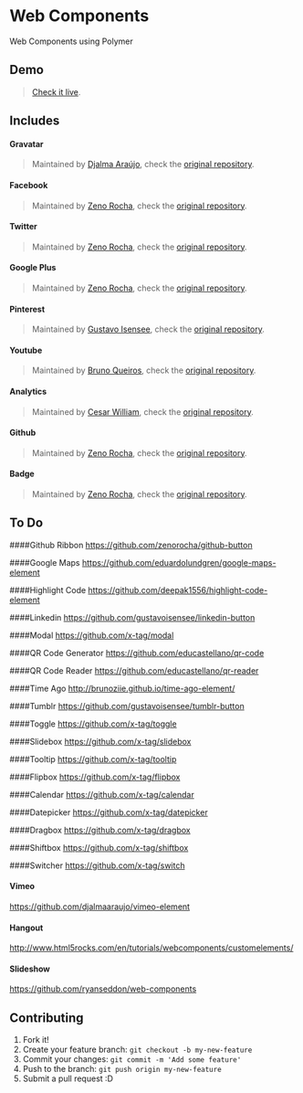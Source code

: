 # Web Components
Web Components using Polymer


## Demo
> [Check it live](http://wallaceerick.github.io/web-components/).

## Includes
 
#### Gravatar
> Maintained by [Djalma Araújo](https://github.com/djalmaaraujo), check the  [original repository](https://github.com/djalmaaraujo/gravatar-element).

#### Facebook  
> Maintained by [Zeno Rocha](https://github.com/zenorocha), check the  [original repository](https://github.com/zenorocha/facebook-element).

#### Twitter
> Maintained by [Zeno Rocha](https://github.com/zenorocha), check the  [original repository](https://github.com/zenorocha/twitter-element).

#### Google Plus 
> Maintained by [Zeno Rocha](https://github.com/zenorocha), check the  [original repository](https://github.com/zenorocha/gplus-element).

#### Pinterest
> Maintained by [Gustavo Isensee](https://github.com/gustavoisensee), check the  [original repository](https://github.com/gustavoisensee/pinterest-element).

#### Youtube
> Maintained by [Bruno Queiros](https://github.com/brunoqueiros), check the  [original repository](https://github.com/brunoqueiros/youtube-element).

#### Analytics
> Maintained by [Cesar William](https://github.com/cesarwbr), check the  [original repository](https://github.com/cesarwbr/google-analytics-element).

#### Github
> Maintained by [Zeno Rocha](https://github.com/zenorocha), check the  [original repository](https://github.com/zenorocha/github-button). 

#### Badge
> Maintained by [Zeno Rocha](https://github.com/zenorocha), check the  [original repository](https://github.com/zenorocha/version-badge).


## To Do

####Github Ribbon
https://github.com/zenorocha/github-button

####Google Maps
https://github.com/eduardolundgren/google-maps-element

####Highlight Code
https://github.com/deepak1556/highlight-code-element

####Linkedin
https://github.com/gustavoisensee/linkedin-button

####Modal
https://github.com/x-tag/modal

####QR Code Generator
https://github.com/educastellano/qr-code

####QR Code Reader
https://github.com/educastellano/qr-reader

####Time Ago
http://brunoziie.github.io/time-ago-element/

####Tumblr
https://github.com/gustavoisensee/tumblr-button

####Toggle
https://github.com/x-tag/toggle

####Slidebox
https://github.com/x-tag/slidebox

####Tooltip
https://github.com/x-tag/tooltip

####Flipbox
https://github.com/x-tag/flipbox

####Calendar
https://github.com/x-tag/calendar

####Datepicker
https://github.com/x-tag/datepicker

####Dragbox
https://github.com/x-tag/dragbox

####Shiftbox
https://github.com/x-tag/shiftbox

####Switcher
https://github.com/x-tag/switch

#### Vimeo
https://github.com/djalmaaraujo/vimeo-element
 
#### Hangout
http://www.html5rocks.com/en/tutorials/webcomponents/customelements/

#### Slideshow
https://github.com/ryanseddon/web-components

## Contributing

1. Fork it!
2. Create your feature branch: `git checkout -b my-new-feature`
3. Commit your changes: `git commit -m 'Add some feature'`
4. Push to the branch: `git push origin my-new-feature`
5. Submit a pull request :D
